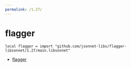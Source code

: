 ```yaml
---
permalink: /1.27/
---
```


# flagger

```jsonnet
local flagger = import "github.com/jsonnet-libs/flagger-libsonnet/1.27/main.libsonnet"
```



* [flagger](flagger/index.md)